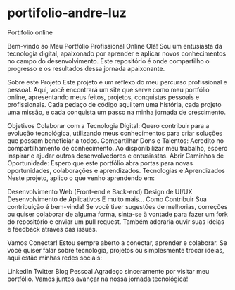 # portifolio-andre-luz

Portifolio online

Bem-vindo ao Meu Portfólio Profissional Online
Olá! Sou um entusiasta da tecnologia digital, apaixonado por aprender e aplicar novos conhecimentos no campo do desenvolvimento. Este repositório é onde compartilho o progresso e os resultados dessa jornada apaixonante.

Sobre este Projeto
Este projeto é um reflexo do meu percurso profissional e pessoal. Aqui, você encontrará um site que serve como meu portfólio online, apresentando meus feitos, projetos, conquistas pessoais e profissionais. Cada pedaço de código aqui tem uma história, cada projeto uma missão, e cada conquista um passo na minha jornada de crescimento.

Objetivos
Colaborar com a Tecnologia Digital: Quero contribuir para a evolução tecnológica, utilizando meus conhecimentos para criar soluções que possam beneficiar a todos.
Compartilhar Dons e Talentos: Acredito no compartilhamento de conhecimento. Ao disponibilizar meu trabalho, espero inspirar e ajudar outros desenvolvedores e entusiastas.
Abrir Caminhos de Oportunidade: Espero que este portfólio abra portas para novas oportunidades, colaborações e aprendizados.
Tecnologias e Aprendizados
Neste projeto, aplico o que venho aprendendo em:

Desenvolvimento Web (Front-end e Back-end)
Design de UI/UX
Desenvolvimento de Aplicativos
E muito mais...
Como Contribuir
Sua contribuição é bem-vinda! Se você tiver sugestões de melhorias, correções ou quiser colaborar de alguma forma, sinta-se à vontade para fazer um fork do repositório e enviar um pull request. Também adoraria ouvir suas ideias e feedback através das issues.

Vamos Conectar!
Estou sempre aberto a conectar, aprender e colaborar. Se você quiser falar sobre tecnologia, projetos ou simplesmente trocar ideias, aqui estão minhas redes sociais:

LinkedIn
Twitter
Blog Pessoal
Agradeço sinceramente por visitar meu portfólio. Vamos juntos avançar na nossa jornada tecnológica!

